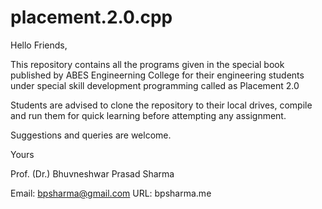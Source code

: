 # placement.2.0.cpp

Hello Friends,

This repository contains all the programs given in the special book published by ABES Engineerning College for their engineering students under special skill development programming called as Placement 2.0

Students are advised to clone the repository to their local drives, compile and run them for quick learning before attempting any assignment.

Suggestions and queries are welcome.

Yours

Prof. (Dr.) Bhuvneshwar Prasad Sharma

Email: bpsharma@gmail.com
URL: bpsharma.me


